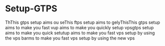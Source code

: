 # Setup-GTPS
ThThis gtps setup aims ou seThis ftps setup aims to gelyThisThis gtps setup aims to make you fast vup aims to make you quickly setup vpsgtps setup aims to make you quick setutup aims to make you fast vps setup by using the vps barms to make you fast vps setup by using the new vps
